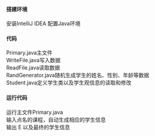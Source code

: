 #### 搭建环境

安装IntelliJ IDEA
配置Java环境

#### 代码

Primary.java主文件  
WriteFile.java写入数据  
ReadFile.java读取数据  
RandGenerator.java随机生成学生的姓名、性别、年龄等数据  
Student.java定义学生类以及学生观信息的读取和修改  

#### 运行代码

运行主文件Primary.java  
输入点名的课程，自动生成相应的学生信息  
输出 E 以及最终的学生信息  
